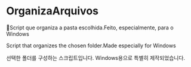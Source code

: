 # OrganizaArquivos
📩Script que organiza a pasta escolhida.Feito, especialmente, para o Windows 

Script that organizes the chosen folder.Made especially for Windows 


선택한 폴더를 구성하는 스크립트입니다. Windows용으로 특별히 제작되었습니다.
